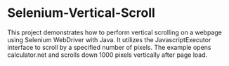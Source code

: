 # Selenium-Vertical-Scroll
This project demonstrates how to perform vertical scrolling on a webpage using Selenium WebDriver with Java. It utilizes the JavascriptExecutor interface to scroll by a specified number of pixels. The example opens calculator.net and scrolls down 1000 pixels vertically after page load.
